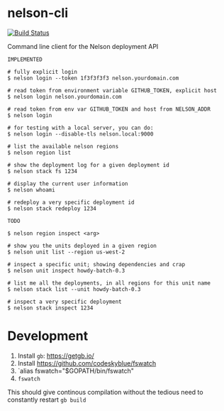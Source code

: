 # nelson-cli

[![Build Status](https://travis.oncue.verizon.net/iptv/nelson-cli.svg?token=Lp2ZVD96vfT8T599xRfV&branch=master)](https://travis.oncue.verizon.net/iptv/nelson-cli)

Command line client for the Nelson deployment API

```
IMPLEMENTED

# fully explicit login
$ nelson login --token 1f3f3f3f3 nelson.yourdomain.com

# read token from environment variable GITHUB_TOKEN, explicit host
$ nelson login nelson.yourdomain.com

# read token from env var GITHUB_TOKEN and host from NELSON_ADDR
$ nelson login

# for testing with a local server, you can do:
$ nelson login --disable-tls nelson.local:9000

# list the available nelson regions
$ nelson region list

# show the deployment log for a given deployment id
$ nelson stack fs 1234

# display the current user information
$ nelson whoami

# redeploy a very specific deployment id
$ nelson stack redeploy 1234

TODO

$ nelson region inspect <arg>

# show you the units deployed in a given region
$ nelson unit list --region us-west-2

# inspect a specific unit; showing dependencies and crap
$ nelson unit inspect howdy-batch-0.3

# list me all the deployments, in all regions for this unit name
$ nelson stack list --unit howdy-batch-0.3

# inspect a very specific deployment
$ nelson stack inspect 1234

```

# Development

1. Install `gb`: https://getgb.io/
1. Install https://github.com/codeskyblue/fswatch
1. `alias fswatch="$GOPATH/bin/fswatch"
1. `fswatch`

This should give continous compilation without the tedious need to constantly restart `gb build`